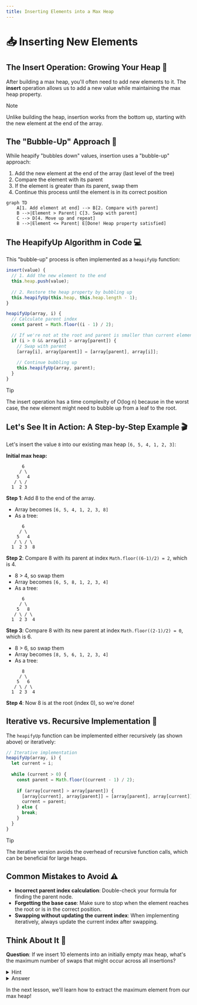 ```yaml
---
title: Inserting Elements into a Max Heap
---
```


# 📥 Inserting New Elements

## The Insert Operation: Growing Your Heap 🌱

After building a max heap, you'll often need to add new elements to it. The **insert** operation allows us to add a new value while maintaining the max heap property.

> [!NOTE]
> Unlike building the heap, insertion works from the bottom up, starting with the new element at the end of the array.

## The "Bubble-Up" Approach 🛁

While heapify "bubbles down" values, insertion uses a "bubble-up" approach:

1. Add the new element at the end of the array (last level of the tree)
2. Compare the element with its parent
3. If the element is greater than its parent, swap them
4. Continue this process until the element is in its correct position

```mermaid
graph TD
    A[1. Add element at end] --> B[2. Compare with parent]
    B -->|Element > Parent| C[3. Swap with parent]
    C --> D[4. Move up and repeat]
    B -->|Element <= Parent| E[Done! Heap property satisfied]
```

## The HeapifyUp Algorithm in Code 💻

This "bubble-up" process is often implemented as a `heapifyUp` function:

```javascript
insert(value) {
  // 1. Add the new element to the end
  this.heap.push(value);
  
  // 2. Restore the heap property by bubbling up
  this.heapifyUp(this.heap, this.heap.length - 1);
}

heapifyUp(array, i) {
  // Calculate parent index
  const parent = Math.floor((i - 1) / 2);

  // If we're not at the root and parent is smaller than current element
  if (i > 0 && array[i] > array[parent]) {
    // Swap with parent
    [array[i], array[parent]] = [array[parent], array[i]];
    
    // Continue bubbling up
    this.heapifyUp(array, parent);
  }
}
```

> [!TIP]
> The insert operation has a time complexity of O(log n) because in the worst case, the new element might need to bubble up from a leaf to the root.

## Let's See It in Action: A Step-by-Step Example 🎬

Let's insert the value `8` into our existing max heap `[6, 5, 4, 1, 2, 3]`:

**Initial max heap:**
```
      6
     / \
    5   4
   / \ /
  1  2 3
```

**Step 1**: Add 8 to the end of the array.
- Array becomes `[6, 5, 4, 1, 2, 3, 8]`
- As a tree:
```
      6
     / \
    5   4
   / \ / \
  1  2 3  8
```

**Step 2**: Compare 8 with its parent at index `Math.floor((6-1)/2) = 2`, which is 4.
- 8 > 4, so swap them
- Array becomes `[6, 5, 8, 1, 2, 3, 4]`
- As a tree:
```
      6
     / \
    5   8
   / \ / \
  1  2 3  4
```

**Step 3**: Compare 8 with its new parent at index `Math.floor((2-1)/2) = 0`, which is 6.
- 8 > 6, so swap them
- Array becomes `[8, 5, 6, 1, 2, 3, 4]`
- As a tree:
```
      8
     / \
    5   6
   / \ / \
  1  2 3  4
```

**Step 4**: Now 8 is at the root (index 0), so we're done!

## Iterative vs. Recursive Implementation 🔄

The `heapifyUp` function can be implemented either recursively (as shown above) or iteratively:

```javascript
// Iterative implementation
heapifyUp(array, i) {
  let current = i;
  
  while (current > 0) {
    const parent = Math.floor((current - 1) / 2);
    
    if (array[current] > array[parent]) {
      [array[current], array[parent]] = [array[parent], array[current]];
      current = parent;
    } else {
      break;
    }
  }
}
```

> [!TIP]
> The iterative version avoids the overhead of recursive function calls, which can be beneficial for large heaps.

## Common Mistakes to Avoid ⚠️

- **Incorrect parent index calculation**: Double-check your formula for finding the parent node.
- **Forgetting the base case**: Make sure to stop when the element reaches the root or is in the correct position.
- **Swapping without updating the current index**: When implementing iteratively, always update the current index after swapping.

## Think About It 🤔

**Question**: If we insert 10 elements into an initially empty max heap, what's the maximum number of swaps that might occur across all insertions?

<details>
<summary>Hint</summary>

Consider the maximum number of swaps needed for each insertion and how many levels each element might need to bubble up.
</details>

<details>
<summary>Answer</summary>

For a heap with 10 elements, the maximum height is ⌊log₂(10)⌋ = 3.

- 1st insertion: 0 swaps (single element is already a valid heap)
- 2nd insertion: up to 1 swap (to bubble up to the root)
- 3rd insertion: up to 1 swap
- 4th insertion: up to 2 swaps
- 5th-6th insertion: up to 2 swaps
- 7th-10th insertion: up to 3 swaps

Adding these up: 0 + 1 + 1 + 2 + 2 + 2 + 3 + 3 + 3 + 3 = 20 swaps maximum.
</details>

In the next lesson, we'll learn how to extract the maximum element from our max heap! 